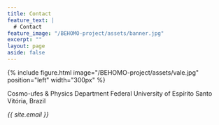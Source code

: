 ```yaml
---
title: Contact
feature_text: |
  # Contact
feature_image: "/BEHOMO-project/assets/banner.jpg"
excerpt: ""
layout: page
aside: false
---
```


{% include figure.html image="/BEHOMO-project/assets/vale.jpg" position="left" width="300px" %}


Cosmo-ufes & Physics Department
Federal University of Espírito Santo
Vitória, Brazil

*{{ site.email }}*
